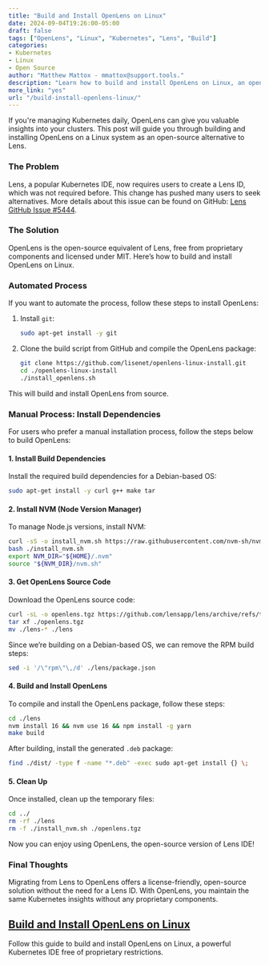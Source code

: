 ```yaml
---
title: "Build and Install OpenLens on Linux"  
date: 2024-09-04T19:26:00-05:00  
draft: false  
tags: ["OpenLens", "Linux", "Kubernetes", "Lens", "Build"]  
categories:  
- Kubernetes  
- Linux  
- Open Source  
author: "Matthew Mattox - mmattox@support.tools."  
description: "Learn how to build and install OpenLens on Linux, an open-source alternative to Lens."  
more_link: "yes"  
url: "/build-install-openlens-linux/"  
---
```


If you're managing Kubernetes daily, OpenLens can give you valuable insights into your clusters. This post will guide you through building and installing OpenLens on a Linux system as an open-source alternative to Lens.

<!--more-->

### The Problem

Lens, a popular Kubernetes IDE, now requires users to create a Lens ID, which was not required before. This change has pushed many users to seek alternatives. More details about this issue can be found on GitHub: [Lens GitHub Issue #5444](https://github.com/lensapp/lens/issues/5444).

### The Solution

OpenLens is the open-source equivalent of Lens, free from proprietary components and licensed under MIT. Here’s how to build and install OpenLens on Linux.

### Automated Process

If you want to automate the process, follow these steps to install OpenLens:

1. Install `git`:

   ```bash
   sudo apt-get install -y git
   ```

2. Clone the build script from GitHub and compile the OpenLens package:

   ```bash
   git clone https://github.com/lisenet/openlens-linux-install.git
   cd ./openlens-linux-install
   ./install_openlens.sh
   ```

This will build and install OpenLens from source.

### Manual Process: Install Dependencies

For users who prefer a manual installation process, follow the steps below to build OpenLens:

#### 1. Install Build Dependencies

Install the required build dependencies for a Debian-based OS:

```bash
sudo apt-get install -y curl g++ make tar
```

#### 2. Install NVM (Node Version Manager)

To manage Node.js versions, install NVM:

```bash
curl -sS -o install_nvm.sh https://raw.githubusercontent.com/nvm-sh/nvm/v0.39.1/install.sh
bash ./install_nvm.sh
export NVM_DIR="${HOME}/.nvm"
source "${NVM_DIR}/nvm.sh"
```

#### 3. Get OpenLens Source Code

Download the OpenLens source code:

```bash
curl -sL -o openlens.tgz https://github.com/lensapp/lens/archive/refs/tags/v6.1.0.tar.gz
tar xf ./openlens.tgz
mv ./lens-* ./lens
```

Since we’re building on a Debian-based OS, we can remove the RPM build steps:

```bash
sed -i '/\"rpm\"\,/d' ./lens/package.json
```

#### 4. Build and Install OpenLens

To compile and install the OpenLens package, follow these steps:

```bash
cd ./lens
nvm install 16 && nvm use 16 && npm install -g yarn
make build
```

After building, install the generated `.deb` package:

```bash
find ./dist/ -type f -name "*.deb" -exec sudo apt-get install {} \;
```

#### 5. Clean Up

Once installed, clean up the temporary files:

```bash
cd ../
rm -rf ./lens
rm -f ./install_nvm.sh ./openlens.tgz
```

Now you can enjoy using OpenLens, the open-source version of Lens IDE!

### Final Thoughts

Migrating from Lens to OpenLens offers a license-friendly, open-source solution without the need for a Lens ID. With OpenLens, you maintain the same Kubernetes insights without any proprietary components.

## [Build and Install OpenLens on Linux](#build-and-install-openlens-on-linux)

Follow this guide to build and install OpenLens on Linux, a powerful Kubernetes IDE free of proprietary restrictions.
